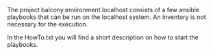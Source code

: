 The project balcony.environment.localhost consists of a few ansible playbooks that can be run on the localhost system.
An inventory is not necessary for the execution.

In the HowTo.txt you will find a short description on how to start the playbooks.
